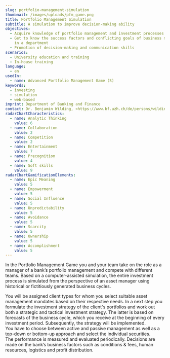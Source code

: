 ```yaml
---
slug: portfolio-management-simulation
thumbnail: /images/uploads/pfm_game.png
title: Portfolio Management Simulation
subtitle: A simulation to improve decision-making ability
objectives:
  - Acquire knowledge of portfolio management and investment processes​
  - Get to know the success factors and conflicting goals of business management
    in a department​
  - Promotion of decision-making and communication skills
scenarios:
  - University education and training
  - In-house training
language:
  - en
usedIn:
  - name: Advanced Portfolio Management Game (S)
keywords:
  - investing
  - simulation
  - web-based
imprint: Department of Banking and Finance
contact: Dr. Benjamin Wilding, <https://www.bf.uzh.ch/de/persons/wilding-benjamin>
radarChartCharacteristics:
  - name: Analytic Thinking
    value: 6
  - name: Collaboration
    value: 2
  - name: Competition
    value: 2
  - name: Entertainment
    value: 7
  - name: Precognition
    value: 4
  - name: Soft skills
    value: 9
radarChartGamificationElements:
  - name: Epic Meaning
    value: 5
  - name: Empowerment
    value: 5
  - name: Social Influence
    value: 5
  - name: Unpredictability
    value: 5
  - name: Avoidance
    value: 5
  - name: Scarcity
    value: 5
  - name: Ownership
    value: 5
  - name: Accomplishment
    value: 5
---
```


In the Portfolio Management Game you and your team take on the role as a manager of a bank’s portfolio management and compete with different teams. Based on a computer-assisted simulation, the entire investment process is simulated from the perspective of an asset manager using historical or fictitiously generated business cycles.

You will be assigned client types for whom you select suitable asset management mandates based on their respective needs. In a next step you formulate the investment strategy of the client's portfolios and work out both a strategic and tactical investment strategy. The latter is based on forecasts of the business cycle, which you receive at the beginning of every investment period. Subsequently, the strategy will be implemented. You have to choose between active and passive management as well as a top-down or bottom-up approach and select the individual securities. The performance is measured and evaluated periodically. Decisions are made on the bank’s business factors such as conditions & fees, human resources, logistics and profit distribution.
